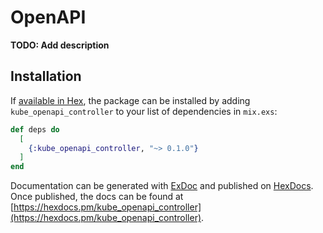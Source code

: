 # OpenAPI

**TODO: Add description**

## Installation

If [available in Hex](https://hex.pm/docs/publish), the package can be installed
by adding `kube_openapi_controller` to your list of dependencies in `mix.exs`:

```elixir
def deps do
  [
    {:kube_openapi_controller, "~> 0.1.0"}
  ]
end
```

Documentation can be generated with [ExDoc](https://github.com/elixir-lang/ex_doc)
and published on [HexDocs](https://hexdocs.pm). Once published, the docs can
be found at [https://hexdocs.pm/kube_openapi_controller](https://hexdocs.pm/kube_openapi_controller).

